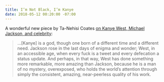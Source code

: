```yaml
---
title: I’m Not Black, I’m Kanye
date: 2018-05-12 00:20:00 -07:00
---
```


A wonderful new piece by Ta-Nehisi Coates [on Kanye West, Michael Jackson, and celebrity](https://www.theatlantic.com/entertainment/archive/2018/05/im-not-black-im-kanye/559763/): 

> ...[Kanye] is a god, though one born of a different time and a different need. Jackson rose in the last days of enigma and wonder; West, in an accessible age, when every fuck is a tweet and every defecation a status update. And perhaps, in that way, West has done something more remarkable, more amazing than Jackson, because he is a man of no mystery, overexposed, who holds the world’s attention through simply the consistent, amazing, near-peerless quality of his work.

